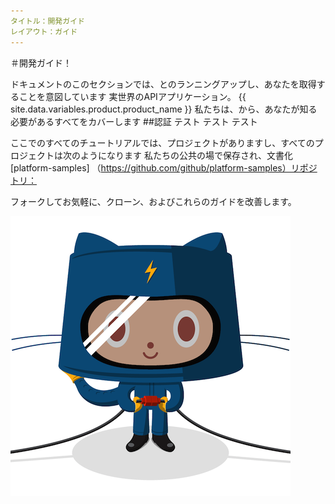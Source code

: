 ```yaml
---
タイトル：開発ガイド
レイアウト：ガイド
---
```


＃開発ガイド！

ドキュメントのこのセクションでは、とのランニングアップし、あなたを取得することを意図しています
実世界のAPIアプリケーション。 {{ site.data.variables.product.product_name }} 私たちは、から、あなたが知る必要があるすべてをカバーします
##認証
テスト
テスト
テスト

ここでのすべてのチュートリアルでは、プロジェクトがありますし、すべてのプロジェクトは次のようになります
私たちの公共の場で保存され、文書化
[platform-samples] （https://github.com/github/platform-samples）リポジトリ：

フォークしてお気軽に、クローン、およびこれらのガイドを改善します。

![The Professorcat](/assets/images/electrocat.png)
